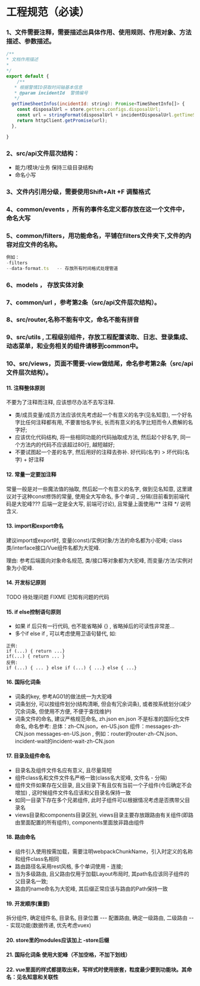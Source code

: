 # 工程规范（必读）

### 1、文件需要注释，需要描述出具体作用、使用规则、作用对象、方法描述、参数描述。

``` js
/**
* 文档作用描述
*
*/
export default {
	/**
   * 根据警情ID获取时间轴基本信息
   * @param incidentId  警情编号
   */
  getTimeSheetInfos(incidentId: string): Promise<TimeSheetInfo[]> {
    const disposalUrl = store.getters.configs.disposalUrl;
    const url = stringFormat(disposalUrl + incidentDisposalUrl.getTimeSheetInfos, incidentId);
    return httpClient.getPromise(url);
  },

}
```

### 2、src/api文件层次结构：
* 能力/模块/业务 保持三级目录结构
* 命名小写

### 3、文件内引用分级，需要使用Shift+Alt +F 调整格式

### 4、common/events ，所有的事件名定义都存放在这一个文件中，命名大写

### 5、common/filters，用功能命名，平铺在filters文件夹下,文件的内容对应文件的名称。
``` js
例如：
-filters
--data-format.ts   -- 存放所有时间格式处理管道
``` 

### 6、models ， 存放实体对象

### 7、common/url ，参考第2条（src/api文件层次结构）。

### 8、src/router,名称不能有中文，命名不能有拼音

### 9、src/utils , 工程级别组件，存放工程配置读取、日志、登录集成、动态菜单，和业务相关的组件请移到common中。

### 10、src/views，页面不需要-view做结尾，命名参考第2条（src/api文件层次结构）。


#### 11. 注释整体原则  

不要为了注释而注释, 应该想尽办法不去写注释. 

* 类/成员变量/成员方法应该优先考虑起一个有意义的名字(见名知意), 一个好名字比任何注释都有用, 不要害怕名字长, 长而有意义的名字比短而令人费解的名字好; 
* 应该优化代码结构, 将一些相同功能的代码抽取成方法, 然后起个好名字, 同一个方法内的代码不应该超过80行, 越短越好; 
* 不要试图起一个差的名字, 然后用好的注释去弥补. 好代码(名字) > 坏代码(名字) + 好注释

#### 12. 常量一定要加注释

常量一般是对一些魔法值的抽取, 然后起一个有意义的名字, 做到见名知意, 这里建议对于这种const修饰的常量, 使用全大写命名, 多个单词 _ 分隔(目前看到前端代码是大驼峰??? 后端一定是全大写, 前端可讨论), 且常量上面使用/** 注释 */ 说明含义. 

#### 13. import和export命名  

建议import或export时, 变量(const)/实例对象/方法的命名都为小驼峰; class类/interface接口/Vue组件名都为大驼峰.

理由: 参考后端面向对象命名规范, 类/接口等对象都为大驼峰, 而变量/方法/实例对象为小驼峰.

#### 14. 开发标记原则   

TODO 待处理问题    FIXME 已知有问题的代码    

#### 15. if else控制语句原则 

* 如果 if 后只有一行代码, 也不能省略掉 {} , 省略掉后的可读性非常差...
* 多个if else if , 可以考虑使用卫语句替代, 如:

```
正例:
if (...) { return ...} 
if(...) { return ... }
反例:
if (...) { ... } else if (...) { ...} else { ...}
```

#### 16. 国际化词条

* 词条的key, 参考AG01的做法统一为大驼峰
* 词条划分, 可以按组件划分(结构清晰, 但会有冗余词条), 或者按系统划分(减少冗余词条, 但使用不方便, 不便于查找维护)
*  词条文件的命名, 建议严格规范命名, zh.json  en.json 不是标准的国际化文件命名, 
命名参考: 
总体：zh-CN.json，en-US.json 
组件：messages-zh-CN.json  messages-en-US.json , 例如：router的router-zh-CN.json、incident-wait的incident-wait-zh-CN.json


#### 17. 目录及组件命名  

* 目录名及组件文件名应有意义, 且尽量简短
* 组件class名和文件文件名严格一致(class名大驼峰, 文件名 - 分隔)
* 组件文件如果存在父目录, 且父目录下有且仅有当前一个子组件(今后确定不会增加) , 这时候组件文件名应该和父目录名保持一致
*  如同一目录下存在多个兄弟组件, 此时子组件可以根据情况考虑是否携带父目录名
* views目录和components目录区别, views目录主要存放跟路由有关组件(即路由里面配置的所有组件), components里面放非路由组件

#### 18. 路由命名  

* 组件引入使用按需加载，需要注明webpackChunkName，引入时定义的名称和组件class名相同
* 路由路径名采用rest风格, 多个单词使用 - 连接;
* 当为多级路由, 且父路由仅用于加载Layout布局时, 其path名应该同子组件的父目录名一致;
* 路由的name命名为大驼峰, 其后缀正常应该与路由的Path保持一致

#### 19. 开发顺序(重要)

拆分组件, 确定组件名, 目录名, 目录位置 --- 配置路由, 确定一级路由, 二级路由 --- 实现功能(数据传递, 优先考虑vuex)

#### 20. store里的modules应该加上 -store后缀


#### 21. 国际化词条 使用大驼峰（不加空格，不加下划线）

#### 22. vue里面的样式都提取出来，写样式时使用嵌套，粒度最少要到功能块。其命名：见名知意和关联性
